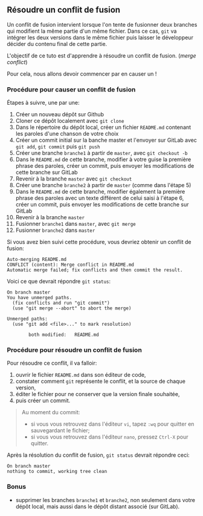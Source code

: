 ## Résoudre un conflit de fusion

Un conflit de fusion intervient lorsque l'on tente de fusionner deux branches qui modifient la même partie d'un même fichier. Dans ce cas, `git` va intégrer les deux versions dans le même fichier puis laisser le développeur décider du contenu final de cette partie.

L'objectif de ce tuto est d'apprendre à résoudre un conflit de fusion. (*merge conflict*)

Pour cela, nous allons devoir commencer par en causer un !

### Procédure pour causer un conflit de fusion

Étapes à suivre, une par une:

1. Créer un nouveau dépôt sur Github
2. Cloner ce dépôt localement avec `git clone`
3. Dans le répertoire du dépôt local, créer un fichier `README.md` contenant les paroles d'une chanson de votre choix
4. Créer un commit initial sur la banche master et l'envoyer sur GitLab avec `git add`, `git commit` puis `git push`
5. Créer une branche `branche1` à partir de `master`, avec `git checkout -b`
6. Dans le `README.md` de cette branche, modifier à votre guise la première phrase des paroles, créer un commit, puis envoyer les modifications de cette branche sur GitLab
7. Revenir à la branche `master` avec `git checkout`
8. Créer une branche `branche2` à partir de `master` (comme dans l'étape 5)
9. Dans le `README.md` de cette branche, modifier également la première phrase des paroles avec un texte différent de celui saisi à l'étape 6, créer un commit, puis envoyer les modifications de cette branche sur GitLab
10. Revenir à la branche `master`
11. Fusionner `branche1` dans `master`, avec `git merge`
12. Fusionner `branche2` dans `master`

Si vous avez bien suivi cette procédure, vous devriez obtenir un conflit de fusion:

```
Auto-merging README.md
CONFLICT (content): Merge conflict in README.md
Automatic merge failed; fix conflicts and then commit the result.
```

Voici ce que devrait répondre `git status`:

```
On branch master
You have unmerged paths.
  (fix conflicts and run "git commit")
  (use "git merge --abort" to abort the merge)

Unmerged paths:
  (use "git add <file>..." to mark resolution)

        both modified:   README.md
```

### Procédure pour résoudre un conflit de fusion

Pour résoudre ce conflit, il va falloir:

1. ouvrir le fichier `README.md` dans son éditeur de code,
2. constater comment `git` représente le conflit, et la source de chaque version,
3. éditer le fichier pour ne conserver que la version finale souhaitée,
4. puis créer un commit.

> Au moment du commit:
> - si vous vous retrouvez dans l'éditeur `vi`, tapez `:wq` pour quitter en sauvegardant le fichier;
> - si vous vous retrouvez dans l'éditeur `nano`, pressez `Ctrl-X` pour quitter.

Après la résolution du conflit de fusion, `git status` devrait répondre ceci:

```
On branch master
nothing to commit, working tree clean
```

### Bonus

- supprimer les branches `branche1` et `branche2`, non seulement dans votre dépôt local, mais aussi dans le dépôt distant associé (sur GitLab).
